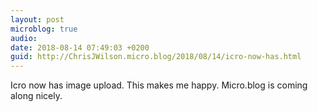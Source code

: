 ```yaml
---
layout: post
microblog: true
audio: 
date: 2018-08-14 07:49:03 +0200
guid: http://ChrisJWilson.micro.blog/2018/08/14/icro-now-has.html
---
```

Icro now has image upload. This makes me happy. Micro.blog is coming along nicely. 
